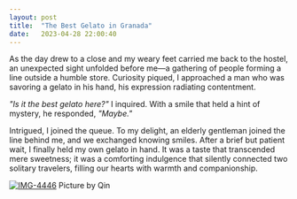 ```yaml
---
layout: post
title:  "The Best Gelato in Granada"
date:   2023-04-28 22:00:40
---
```


As the day drew to a close and my weary feet carried me back to the hostel, an unexpected sight unfolded before me—a gathering of people forming a line outside a humble store. Curiosity piqued, I approached a man who was savoring a gelato in his hand, his expression radiating contentment. 

*"Is it the best gelato here?"* I inquired. With a smile that held a hint of mystery, he responded, *"Maybe."*

Intrigued, I joined the queue. To my delight, an elderly gentleman joined the line behind me, and we exchanged knowing smiles. After a brief but patient wait, I finally held my own gelato in hand. It was a taste that transcended mere sweetness; it was a comforting indulgence that silently connected two solitary travelers, filling our hearts with warmth and companionship.

<a href="https://ibb.co/xzNbjnn"><img src="https://i.ibb.co/Jr9T7YY/IMG-4446.jpg" alt="IMG-4446" border="0"></a>
Picture by Qin
